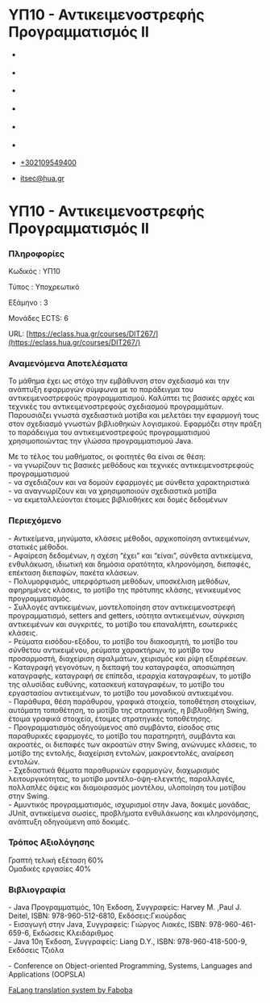 ΥΠ10 - Αντικειμενοστρεφής Προγραμματισμός ΙΙ
===============  

*   [](https://www.facebook.com/ditharokopio)
*   [](https://www.youtube.com/channel/UCEHkYirpXF1nSLxDCrfDZ4A)
*   [](https://www.linkedin.com/company/77699385)
*   [](https://www.instagram.com/dithua)

*   [](https://dit.hua.gr/index.php/el/studies/undergraduate-studies)
*   [](https://dit.hua.gr/index.php/en/studies/undergraduate-studies)

*   [+302109549400](tel:+302109549400)
*   [itsec@hua.gr](mailto:itsec@hua.gr)

ΥΠ10 - Αντικειμενοστρεφής Προγραμματισμός ΙΙ
============================================

### Πληροφορίες

Κωδικός : ΥΠ10

Τύπος : Υποχρεωτικό

Εξάμηνο : 3

Μονάδες ECTS: 6

URL: [https://eclass.hua.gr/courses/DIT267/](https://eclass.hua.gr/courses/DIT267/)

### Αναμενόμενα Αποτελέσματα

Το μάθημα έχει ως στόχο την εμβάθυνση στον σχεδιασμό και την ανάπτυξη εφαρμογών σύμφωνα με το παράδειγμα του αντικειμενοστρεφούς προγραμματισμού. Καλύπτει τις βασικές αρχές και τεχνικές του αντικειμενοστρεφούς σχεδιασμού προγραμμάτων. Παρουσιάζει γνωστά σχεδιαστικά μοτίβα και μελετάει την εφαρμογή τους στον σχεδιασμό γνωστών βιβλιοθηκών λογισμικού. Εφαρμόζει στην πράξη το παράδειγμα του αντικειμενοστρεφούς προγραμματισμού χρησιμοποιώντας την γλώσσα προγραμματισμού Java.  
  
Με το τέλος του μαθήματος, οι φοιτητές θα είναι σε θέση:  
\- να γνωρίζουν τις βασικές μεθόδους και τεχνικές αντικειμενοστρεφούς προγραμματισμού  
\- να σχεδιάζουν και να δομούν εφαρμογές με σύνθετα χαρακτηριστικά  
\- να αναγνωρίζουν και να χρησιμοποιούν σχεδιαστικά μοτίβα  
\- να εκμεταλλεύονται έτοιμες βιβλιοθήκες και δομές δεδομένων

### Περιεχόμενο

\- Αντικείμενα, μηνύματα, κλάσεις μέθοδοι, αρχικοποίηση αντικειμένων, στατικές μέθοδοι.  
\- Αφαίρεση δεδομένων, η σχέση “έχει” και “είναι”, σύνθετα αντικείμενα, ενθυλάκωση, ιδιωτική και δημόσια ορατότητα, κληρονόμηση, διεπαφές, επέκταση διεπαφών, πακέτα κλάσεων.  
\- Πολυμορφισμός, υπερφόρτωση μεθόδων, υποσκέλιση μεθόδων, αφηρημένες κλάσεις, το μοτίβο της πρότυπης κλάσης, γενικευμένος προγραμματισμός.  
\- Συλλογές αντικειμένων, μοντελοποίηση στον αντικειμενοστρεφή προγραμματισμό, setters and getters, ισότητα αντικειμένων, σύγκριση αντικειμένων και συγκριτές, το μοτίβο του επαναλήπτη, εσωτερικές κλάσεις.  
\- Ρεύματα εισόδου-εξόδου, το μοτίβο του διακοσμητή, το μοτίβο του σύνθετου αντικειμένου, ρεύματα χαρακτήρων, το μοτίβο του προσαρμοστή, διαχείριση σφαλμάτων, χειρισμός και ρίψη εξαιρέσεων.  
\- Καταγραφή γεγονότων, η διεπαφή του καταγραφέα, αποσιώπηση καταγραφής, καταγραφή σε επίπεδα, ιεραρχία καταγραφέων, το μοτίβο της αλυσίδας ευθύνης, κατασκευή καταγραφέων, το μοτίβο του εργαστασίου αντικειμένων, το μοτίβο του μοναδικού αντικειμένου.  
\- Παράθυρα, θέση παράθυρου, γραφικά στοιχεία, τοποθέτηση στοιχείων, αυτόματη τοποθέτηση, το μοτίβο της στρατηγικής, η βιβλιοθήκη Swing, έτοιμα γραφικά στοιχεία, έτοιμες στρατηγικές τοποθέτησης.  
\- Προγραμματισμός οδηγούμενος από συμβάντα, είσοδος στις παραθυρικές εφαρμογές, το μοτίβο του παρατηρητή, συμβάντα και ακροατές, οι διεπαφές των ακροατών στην Swing, ανώνυμες κλάσεις, το μοτίβο της εντολής, διαχείριση εντολών, μακροεντολές, αναίρεση εντολών.  
\- Σχεδιαστικά θέματα παραθυρικών εφαρμογών, διαχωρισμός λειτουργικότητας, το μοτίβο μοντέλο-όψη-ελεγκτής, παραλλαγές, πολλαπλές όψεις και διαμοιρασμός μοντέλου, υλοποίηση του μοτίβου στην Swing.  
\- Αμυντικός προγραμματισμός, ισχυρισμοί στην Java, δοκιμές μονάδας, JUnit, αντικείμενα σωσίες, προβλήματα ενθυλάκωσης και κληρονόμησης, ανάπτυξη οδηγούμενη από δοκιμές.

### Τρόπος Αξιολόγησης

Γραπτή τελική εξέταση 60%  
Ομαδικές εργασίες 40%

### Βιβλιογραφία

\- Java Προγραμματιμός, 10η Έκδοση, Συγγραφείς: Harvey M. ,Paul J. Deitel, ISBN: 978-960-512-6810, Εκδόσεις:Γκιούρδας  
\- Εισαγωγή στην Java, Συγγραφείς: Γιώργος Λιακές, ISBN: 978-960-461-659-6, Εκδώσεις Κλειδάριθμος  
\- Java 10η Έκδοση, Συγγραφείς: Liang D.Y., ISBN: 978-960-418-500-9, Εκδόσεις Τζιόλα

\- Conference on Object-oriented Programming, Systems, Languages and Applications (OOPSLA)

[FaLang translation system by Faboba](http://www.faboba.com/ "Faboba : Création de composantJoomla")

[](https://dit.hua.gr/index.php/el/studies/undergraduate-studies?view=article&id=1883:yp10-antikeimenostrephes-programmatismos-ii&catid=91#)
